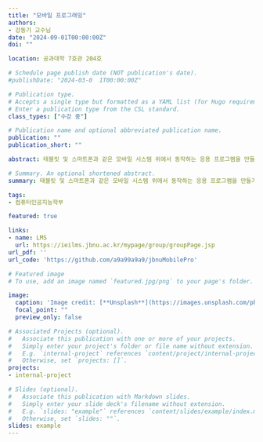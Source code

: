```yaml
---
title: "모바일 프로그래밍"
authors:
- 강동기 교수님
date: "2024-09-01T00:00:00Z"
doi: ""

location: 공과대학 7호관 204호

# Schedule page publish date (NOT publication's date).
#publishDate: "2024-03-0  1T00:00:00Z"

# Publication type.
# Accepts a single type but formatted as a YAML list (for Hugo requirements).
# Enter a publication type from the CSL standard.
class_types: ["수강 중"]

# Publication name and optional abbreviated publication name.
publication: ""
publication_short: ""

abstract: 태블릿 및 스마트폰과 같은 모바일 시스템 위에서 동작하는 응용 프로그램을 만들기 위한 과정을 학습합니다. 안드로이드 스튜디오 설치부터 레이아웃, 위젯, 이벤트 관리, 화면 전환, 프래그먼트 등을 연습, 실습합니다. 기말은 팀 프로젝트 발표로 대체 합니다.

# Summary. An optional shortened abstract.
summary: 태블릿 및 스마트폰과 같은 모바일 시스템 위에서 동작하는 응용 프로그램을 만들기 위한 과정을 학습합니다.

tags:
- 컴퓨터인공지능학부

featured: true

links:
- name: LMS
  url: https://ieilms.jbnu.ac.kr/mypage/group/groupPage.jsp
url_pdf: ''
url_code: 'https://github.com/a9a99a9a9/jbnuMobilePro'

# Featured image
# To use, add an image named `featured.jpg/png` to your page's folder.

image:
  caption: 'Image credit: [**Unsplash**](https://images.unsplash.com/photo-1512941937669-90a1b58e7e9c?q=80&w=2670&auto=format&fit=crop&ixlib=rb-4.0.3&ixid=M3wxMjA3fDB8MHxwaG90by1wYWdlfHx8fGVufDB8fHx8fA%3D%3D)'
  focal_point: ""
  preview_only: false

# Associated Projects (optional).
#   Associate this publication with one or more of your projects.
#   Simply enter your project's folder or file name without extension.
#   E.g. `internal-project` references `content/project/internal-project/index.md`.
#   Otherwise, set `projects: []`.
projects:
- internal-project

# Slides (optional).
#   Associate this publication with Markdown slides.
#   Simply enter your slide deck's filename without extension.
#   E.g. `slides: "example"` references `content/slides/example/index.md`.
#   Otherwise, set `slides: ""`.
slides: example
---
```



